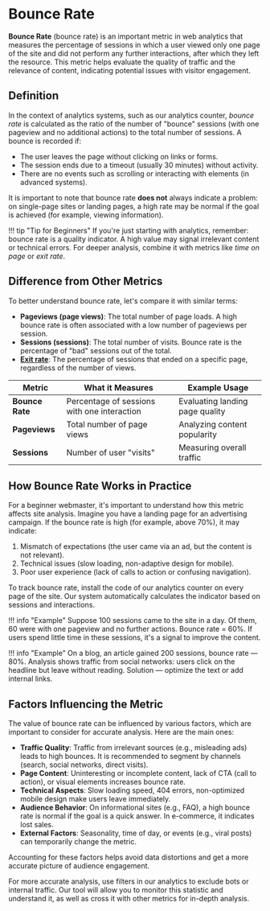 # Bounce Rate

**Bounce Rate** (bounce rate) is an important metric in web analytics that measures the percentage of sessions in which a user viewed only one page of the site and did not perform any further interactions, after which they left the resource. This metric helps evaluate the quality of traffic and the relevance of content, indicating potential issues with visitor engagement.

## Definition

In the context of analytics systems, such as our analytics counter, *bounce rate* is calculated as the ratio of the number of "bounce" sessions (with one pageview and no additional actions) to the total number of sessions. A bounce is recorded if:

- The user leaves the page without clicking on links or forms.
- The session ends due to a timeout (usually 30 minutes) without activity.
- There are no events such as scrolling or interacting with elements (in advanced systems).

It is important to note that bounce rate **does not** always indicate a problem: on single-page sites or landing pages, a high rate may be normal if the goal is achieved (for example, viewing information).

!!! tip "Tip for Beginners"
    If you're just starting with analytics, remember: bounce rate is a quality indicator. A high value may signal irrelevant content or technical errors. For deeper analysis, combine it with metrics like *time on page* or *exit rate*.

## Difference from Other Metrics

To better understand bounce rate, let's compare it with similar terms:

- **Pageviews (page views)**: The total number of page loads. A high bounce rate is often associated with a low number of pageviews per session.
- **Sessions (sessions)**: The total number of visits. Bounce rate is the percentage of "bad" sessions out of the total.
- **[Exit rate](exit-rate.md)**: The percentage of sessions that ended on a specific page, regardless of the number of views.

| Metric | What it Measures | Example Usage |
|------------------|---------------------------------------|---------------------------------------|
| **Bounce Rate** | Percentage of sessions with one interaction | Evaluating landing page quality |
| **Pageviews** | Total number of page views | Analyzing content popularity |
| **Sessions** | Number of user "visits" | Measuring overall traffic |

## How Bounce Rate Works in Practice

For a beginner webmaster, it's important to understand how this metric affects site analysis. Imagine you have a landing page for an advertising campaign. If the bounce rate is high (for example, above 70%), it may indicate:

1. Mismatch of expectations (the user came via an ad, but the content is not relevant).
2. Technical issues (slow loading, non-adaptive design for mobile).
3. Poor user experience (lack of calls to action or confusing navigation).

To track bounce rate, install the code of our analytics counter on every page of the site. Our system automatically calculates the indicator based on sessions and interactions.

!!! info "Example"
    Suppose 100 sessions came to the site in a day. Of them, 60 were with one pageview and no further actions. Bounce rate = 60%. If users spend little time in these sessions, it's a signal to improve the content.

!!! info "Example"
    On a blog, an article gained 200 sessions, bounce rate — 80%. Analysis shows traffic from social networks: users click on the headline but leave without reading. Solution — optimize the text or add internal links.

## Factors Influencing the Metric

The value of bounce rate can be influenced by various factors, which are important to consider for accurate analysis. Here are the main ones:

- **Traffic Quality**: Traffic from irrelevant sources (e.g., misleading ads) leads to high bounces. It is recommended to segment by channels (search, social networks, direct visits).
- **Page Content**: Uninteresting or incomplete content, lack of CTA (call to action), or visual elements increases bounce rate.
- **Technical Aspects**: Slow loading speed, 404 errors, non-optimized mobile design make users leave immediately.
- **Audience Behavior**: On informational sites (e.g., FAQ), a high bounce rate is normal if the goal is a quick answer. In e-commerce, it indicates lost sales.
- **External Factors**: Seasonality, time of day, or events (e.g., viral posts) can temporarily change the metric.

Accounting for these factors helps avoid data distortions and get a more accurate picture of audience engagement.

For more accurate analysis, use filters in our analytics to exclude bots or internal traffic. Our tool will allow you to monitor this statistic and understand it, as well as cross it with other metrics for in-depth analysis.
